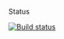 Status

[![Build status](https://ci.appveyor.com/api/projects/status/2c01vje984luikq4/branch/master?svg=true)](https://ci.appveyor.com/project/juliaCodeGirl/aqa-hm-5/branch/master)
